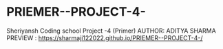 # PRIEMER--PROJECT-4-
Sheriyansh Coding school Project -4 (Primer) AUTHOR: ADITYA SHARMA
PREVIEW  : https://sharmaji122022.github.io/PRIEMER--PROJECT-4-/
